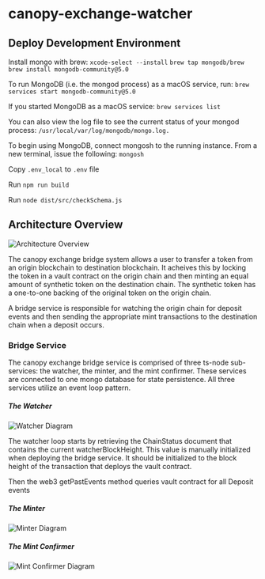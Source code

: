 # canopy-exchange-watcher

## Deploy Development Environment 

Install mongo with brew:
`xcode-select --install`
`brew tap mongodb/brew`
`brew install mongodb-community@5.0`

To run MongoDB (i.e. the mongod process) as a macOS service, run:
`brew services start mongodb-community@5.0`

If you started MongoDB as a macOS service:
`brew services list`

You can also view the log file to see the current status of your mongod process:
`/usr/local/var/log/mongodb/mongo.log.` 

To begin using MongoDB, connect mongosh to the running instance. From a new terminal, issue the following:
`mongosh`

Copy `.env_local` to `.env` file

Run `npm run build`

Run `node dist/src/checkSchema.js`

## Architecture Overview

![Architecture Overview](https://github.com/jeevanmaathur/canopy-exchange-watcher/media/CanopyExchangeArchitectureOverview.png)

The canopy exchange bridge system allows a user to transfer a token from an origin blockchain to destination blockchain. It acheives this by locking the token in a vault contract on the origin chain and then minting an equal amount of synthetic token on the destination chain. The synthetic token has a one-to-one backing of the original token on the origin chain.

A bridge service is responsible for watching the origin chain for deposit events and then sending the appropriate mint transactions to the destination chain when a deposit occurs. 

### Bridge Service 

The canopy exchange bridge service is comprised of three ts-node sub-services: the watcher, the minter, and the mint confirmer. These services are connected to one mongo database for state persistence.  All three services utilize an event loop pattern.

##### The Watcher

![Watcher Diagram](https://github.com/jeevanmaathur/canopy-exchange-watcher/media/watcherDiagram.png)

The watcher loop starts by retrieving the ChainStatus document that contains the current watcherBlockHeight. This value is manually initialized when deploying the bridge service. It should be initialized to the block height of the transaction that deploys the vault contract. 

Then the web3 getPastEvents method queries vault contract for all Deposit events 

##### The Minter

![Minter Diagram](https://github.com/jeevanmaathur/canopy-exchange-watcher/media/minterDiagram.png)

##### The Mint Confirmer

![Mint Confirmer Diagram](https://github.com/jeevanmaathur/canopy-exchange-watcher/media/mintConfirmerDiagram.png)
